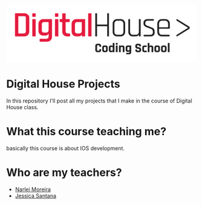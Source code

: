 ![Logo Digital House](https://github.com/PaoloProdossimoLopes/digitalHouseProjects/blob/master/images/logo-DH.png)

# Digital House Projects
In this repository I'll post all my projects that I make in the course of Digital House class.

# What this course teaching me?
basically this course is about IOS development.

# Who are my teachers?
- [Narlei Moreira](https://github.com/narlei)
- [Jessica Santana](https://github.com/jeafsantana)
